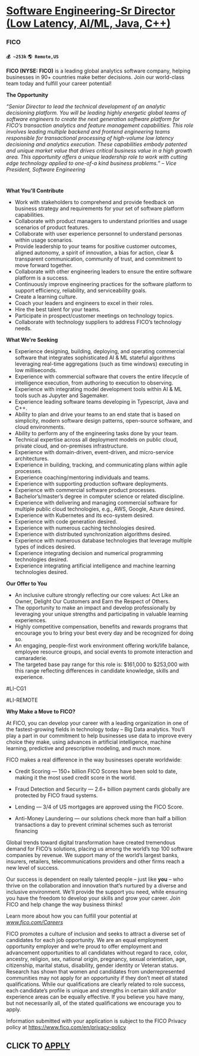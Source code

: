 # [Software Engineering-Sr Director (Low Latency, AI/ML, Java, C++)](https://www.remotewlb.com/apply/software-engineering-sr-director-low-latency-ai-ml-java-c)  
### FICO  
#### `💰 ~253k` `🌎 Remote,US`  

**FICO (NYSE: FICO)** is a leading global analytics software company, helping businesses in 90+ countries make better decisions. Join our world-class team today and fulfill your career potential!

 **The Opportunity**

 _“Senior Director to lead the technical development of an analytic decisioning platform. You will be leading highly energetic global teams of software engineers to create the next generation software platform for FICO’s transaction analytics and feature management capabilities. This role involves leading multiple backend and frontend engineering teams responsible for transactional processing of high-volume low latency decisioning and analytics execution. These capabilities embody patented and unique market value that drives critical business value in a high growth area. This opportunity offers a unique leadership role to work with cutting edge technology applied to one-of-a kind business problems.” – Vice President, Software Engineering_

#

 **What You'll Contribute**

  * Work with stakeholders to comprehend and provide feedback on business strategy and requirements for your set of software platform capabilities.
  * Collaborate with product managers to understand priorities and usage scenarios of product features.
  * Collaborate with user experience personnel to understand personas within usage scenarios.
  * Provide leadership to your teams for positive customer outcomes, aligned autonomy, a spirit of innovation, a bias for action, clear & transparent communication, community of trust, and commitment to move forward together.
  * Collaborate with other engineering leaders to ensure the entire software platform is a success.
  * Continuously improve engineering practices for the software platform to support efficiency, reliability, and serviceability goals.
  * Create a learning culture.
  * Coach your leaders and engineers to excel in their roles.
  * Hire the best talent for your teams.
  * Participate in prospect/customer meetings on technology topics.
  * Collaborate with technology suppliers to address FICO’s technology needs.

 **What We're Seeking**

  * Experience designing, building, deploying, and operating commercial software that integrates sophisticated AI & ML stateful algorithms leveraging real-time aggregations (such as time windows) executing in low milliseconds.
  * Experience with commercial software that covers the entire lifecycle of intelligence execution, from authoring to execution to observing.
  * Experience with integrating model development tools within AI & ML tools such as Jupyter and Sagemaker.
  * Experience leading software teams developing in Typescript, Java and C++.
  * Ability to plan and drive your teams to an end state that is based on simplicity, modern software design patterns, open-source software, and cloud environments.
  * Ability to perform any of the engineering tasks done by your team.
  * Technical expertise across all deployment models on public cloud, private cloud, and on-premises infrastructure.
  * Experience with domain-driven, event-driven, and micro-service architectures.
  * Experience in building, tracking, and communicating plans within agile processes.
  * Experience coaching/mentoring individuals and teams.
  * Experience with supporting production software deployments.
  * Experience with commercial software product processes.
  * Bachelor’s/master’s degree in computer science or related discipline.
  * Experience with delivering and managing commercial software for multiple public cloud technologies, e.g., AWS, Google, Azure desired.
  * Experience with Kubernetes and its eco-system desired.
  * Experience with code generation desired.
  * Experience with numerous caching technologies desired.
  * Experience with distributed synchronization algorithms desired.
  * Experience with numerous database technologies that leverage multiple types of indices desired.
  * Experience integrating decision and numerical programming technologies desired.
  * Experience integrating artificial intelligence and machine learning technologies desired.

 **Our Offer to You**

  * An inclusive culture strongly reflecting our core values: Act Like an Owner, Delight Our Customers and Earn the Respect of Others.
  * The opportunity to make an impact and develop professionally by leveraging your unique strengths and participating in valuable learning experiences.
  * Highly competitive compensation, benefits and rewards programs that encourage you to bring your best every day and be recognized for doing so.
  * An engaging, people-first work environment offering work/life balance, employee resource groups, and social events to promote interaction and camaraderie.
  * The targeted base pay range for this role is: $161,000 to $253,000 with this range reflecting differences in candidate knowledge, skills and experience.  

#LI-CG1

#LI-REMOTE

 **Why Make a Move to FICO?**

At FICO, you can develop your career with a leading organization in one of the fastest-growing fields in technology today – Big Data analytics. You’ll play a part in our commitment to help businesses use data to improve every choice they make, using advances in artificial intelligence, machine learning, predictive and prescriptive modeling, and much more.

FICO makes a real difference in the way businesses operate worldwide:

  * Credit Scoring — 150+ billion FICO Scores have been sold to date, making it the most used credit score in the world.

  * Fraud Detection and Security — 2.6+ billion payment cards globally are protected by FICO fraud systems.

  * Lending — 3/4 of US mortgages are approved using the FICO Score.

  * Anti-Money Laundering — our solutions check more than half a billion transactions a day to prevent criminal schemes such as terrorist financing

Global trends toward digital transformation have created tremendous demand for FICO’s solutions, placing us among the world’s top 100 software companies by revenue. We support many of the world’s largest banks, insurers, retailers, telecommunications providers and other firms reach a new level of success.

Our success is dependent on really talented people – just like **you** – who thrive on the collaboration and innovation that’s nurtured by a diverse and inclusive environment. We’ll provide the support you need, while ensuring you have the freedom to develop your skills and grow your career. Join FICO and help change the way business thinks!

Learn more about how you can fulfill your potential at _www.fico.com/Careers_

FICO promotes a culture of inclusion and seeks to attract a diverse set of candidates for each job opportunity. We are an equal employment opportunity employer and we’re proud to offer employment and advancement opportunities to all candidates without regard to race, color, ancestry, religion, sex, national origin, pregnancy, sexual orientation, age, citizenship, marital status, disability, gender identity or Veteran status. Research has shown that women and candidates from underrepresented communities may not apply for an opportunity if they don’t meet _all_ stated qualifications. While our qualifications are clearly related to role success, each candidate’s profile is unique and strengths in certain skill and/or experience areas can be equally effective. If you believe you have many, but not necessarily all, of the stated qualifications we encourage you to apply.

Information submitted with your application is subject to the FICO Privacy policy at https://www.fico.com/en/privacy-policy

  
## CLICK TO [APPLY](https://www.remotewlb.com/apply/software-engineering-sr-director-low-latency-ai-ml-java-c)

